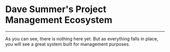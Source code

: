 # Dave Summer's Project Management Ecosystem

---

As you can see, there is nothing here yet. But as everything falls in place, you will see a great system built for management purposes.
